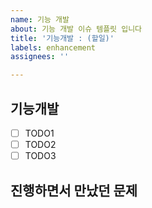 ```yaml
---
name: 기능 개발
about: 기능 개발 이슈 템플릿 입니다
title: '기능개발 : (할일)'
labels: enhancement
assignees: ''

---
```


## 기능개발
- [ ] TODO1
- [ ] TODO2
- [ ] TODO3

## 진행하면서 만났던 문제
